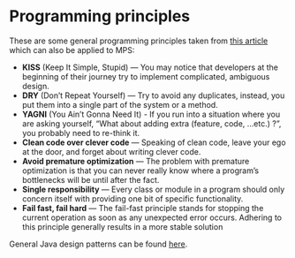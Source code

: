 # Programming principles

These are some general programming principles taken from [this article](https://dzone.com/articles/java-best-practices-quick-reference) which can also be applied to MPS:

- **KISS** (Keep It Simple, Stupid) — You may notice that developers at the beginning of their journey try to implement complicated, ambiguous design.
- **DRY** (Don’t Repeat Yourself) — Try to avoid any duplicates, instead, you put them into a single part of the system or a method.
- **YAGNI** (You Ain’t Gonna Need It) - If you run into a situation where you are asking yourself, “What about adding extra (feature, code, …etc.) ?”, you probably need to re-think it.
- **Clean code over clever code** — Speaking of clean code, leave your ego at the door, and forget about writing clever code.
- **Avoid premature optimization** — The problem with premature optimization is that you can never really know where a program’s bottlenecks will be until after the fact.
- **Single responsibility** — Every class or module in a program should only concern itself with providing one bit of specific functionality.
- **Fail fast, fail hard** — The fail-fast principle stands for stopping the current operation as soon as any unexpected error occurs. Adhering to this principle generally results in a more stable solution

General Java design patterns can be found [here](https://refactoring.guru/design-patterns/catalog).